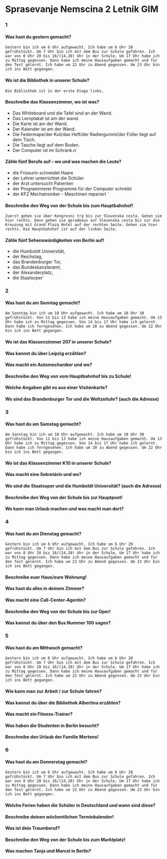 # Sprasevanje Nemscina 2 Letnik GIM

### 1
#### Was hast du gestern gemacht?
`Gestern bin ich um 6 Uhr aufgewacht. Ich habe um 6 Uhr 20 gefrühstückt. Um 7 Uhr bin ich mit dem Bus zur Schule gefahren. Ich war von 8 Uhr 20 bis 16/(14.20) Uhr in der Schule. Um 17 Uhr habe ich zu Mittag gegessen. Dann habe ich meine Hausaufgaben gemacht und für den Test gelernt. Ich habe um 22 Uhr zu Abend gegessen. Um 23 Uhr bin ich ins Bett gegangen.`
#### Wo ist die Bibliothek in unserer Schule?
`Die Bibliothek ist in der erste Etage links.`
#### Beschreibe das Klassenzimmer, wo ist was?
* Das Whiteboard und die Tafel sind an der Wand. 
* Das Lernplakat ist am der wand.
* Die Karte ist am der Wand.
* Der Kalender ist am der Wand.
* Die Federmape/der Kuli/das Heft/der Radiergummi/der Füller liegt auf dem Tisch.
* Die Tasche liegt auf dem Boden.
* Der Computer ist im Schrank.n`
#### Zähle fünf Berufe auf – wo und was machen die Leute?
* die Friseurin schneidet Haare 
* der Lehrer unterrichtet die Schüler
* der Arzt untersucht Patienten
* der Programmierer Programme für der Computer schreibt
* der KFZ Mechatroniker - Maschinen repariert `
#### Beschreibe den Weg von der Schule bis zum Hauptbahnhof!
`Zuerst gehen sie über Kongresni trg bis zur Slovenska cesta. Gehen sie hier rechts. Dann gehen sie geradeaus auf Slovenska cesta bis zur die Kreuzung mit Grand Plaza Hotel auf der rechten Seite. Gehen sie hier rechts. Die Hauptbahnhof ist auf der linken Seite.`
#### Zähle fünf Sehenswürdigkeiten von Berlin auf!
* die Humboldt Universität, 
* der Reichstag, 
* das Brandenburger Tor,
* das Bundeskanzleramt,
* der Alexanderplatz,
* die Staatsoper`
### 2
#### Was hast du am Sonntag gemacht?
`Am Sonntag bin ich um 10 Uhr aufgewacht. Ich habe um 10 Uhr 30 gefrühstückt. Von 11 bis 13 habe ich meine Hausaufgaben gemacht. Um 13 Uhr habe ich zu Mittag gegessen. Von 14 bis 17 Uhr habe ich gelernt. Dann habe ich ferngesehen. Ich habe um 20 zu Abend gegessen. Um 22 Uhr bin ich ins Bett gegangen.`
#### Wo ist das Klassenzimmer 207 in unserer Schule?
#### Was kannst du über Leipzig erzählen?
#### Was macht ein Automechaniker und wo?
#### Beschreibe den Weg von vom Hauptbahnhof bis zu Schule!
#### Welche Angaben gibt es aus einer Visitenkarte?
#### Wo sind das Brandenburger Tor und die Weltzeituhr? (auch die Adresse)

### 3
#### Was hast du am Samstag gemacht?
`Am Sonntag bin ich um 10 Uhr aufgewacht. Ich habe um 10 Uhr 30 gefrühstückt. Von 11 bis 13 habe ich meine Hausaufgaben gemacht. Um 13 Uhr habe ich zu Mittag gegessen. Von 14 bis 17 Uhr habe ich gelernt. Dann habe ich ferngesehen. Ich habe um 20 zu Abend gegessen. Um 22 Uhr bin ich ins Bett gegangen.`
#### Wo ist das Klassenzimmer K10 in unserer Schule?
#### Was macht eine Sekretärin und wo?
#### Wo sind die Staatsoper und die Humboldt Universität? (auch die Adresse)
#### Beschreibe den Weg von der Schule bis zur Hauptpost!
#### Wo kann man Urlaub machen und was macht man dort?

### 4
#### Was hast du am Dienstag gemacht?
`Gestern bin ich um 6 Uhr aufgewacht. Ich habe um 6 Uhr 20 gefrühstückt. Um 7 Uhr bin ich mit dem Bus zur Schule gefahren. Ich war von 8 Uhr 20 bis 16/(14.20) Uhr in der Schule. Um 17 Uhr habe ich zu Mittag gegessen. Dann habe ich meine Hausaufgaben gemacht und für den Test gelernt. Ich habe um 22 Uhr zu Abend gegessen. Um 23 Uhr bin ich ins Bett gegangen.`
#### Beschreibe euer Haus/eure Wohnung!
#### Was hast du alles in deinem Zimmer?
#### Was macht eine Call-Center-Agentin?
#### Beschreibe den Weg von der Schule bis zur Oper!
#### Was kannst du über den Bus Nummer 100 sagen?

### 5
#### Was hast du am Mittwoch gemacht?
`Gestern bin ich um 6 Uhr aufgewacht. Ich habe um 6 Uhr 20 gefrühstückt. Um 7 Uhr bin ich mit dem Bus zur Schule gefahren. Ich war von 8 Uhr 20 bis 16/(14.20) Uhr in der Schule. Um 17 Uhr habe ich zu Mittag gegessen. Dann habe ich meine Hausaufgaben gemacht und für den Test gelernt. Ich habe um 22 Uhr zu Abend gegessen. Um 23 Uhr bin ich ins Bett gegangen.`
#### Wie kann man zur Arbeit / zur Schule fahren?
#### Was kannst du über die Bibliothek Albertina erzählen?
#### Was macht ein Fitness-Trainer?
#### Was haben die Studenten in Berlin besucht?
#### Beschreibe den Urlaub der Familie Mertens!

### 6
#### Was hast du am Donnerstag gemacht?
`Gestern bin ich um 6 Uhr aufgewacht. Ich habe um 6 Uhr 20 gefrühstückt. Um 7 Uhr bin ich mit dem Bus zur Schule gefahren. Ich war von 8 Uhr 20 bis 16/(14.20) Uhr in der Schule. Um 17 Uhr habe ich zu Mittag gegessen. Dann habe ich meine Hausaufgaben gemacht und für den Test gelernt. Ich habe um 22 Uhr zu Abend gegessen. Um 23 Uhr bin ich ins Bett gegangen.`
#### Welche Ferien haben die Schüler in Deutschland und wann sind diese?
#### Beschreibe deinen wöchentlichen Terminkalender!
#### Was ist dein Traumberuf?
#### Beschreibe den Weg von der Schule bis zum Marktplatz!
#### Was machen Tanja und Marcel in Berlin?